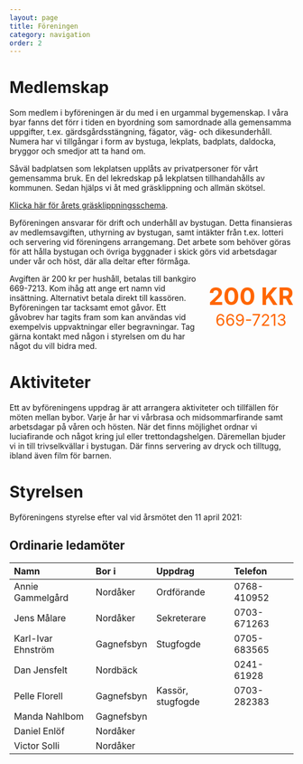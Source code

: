 ```yaml
---
layout: page
title: Föreningen
category: navigation
order: 2
---
```


# Medlemskap

Som medlem i byföreningen är du med i en urgammal bygemenskap. I våra byar fanns det förr i tiden en byordning som samordnade alla gemensamma uppgifter, t.ex. gärdsgårdsstängning, fägator, väg- och
dikesunderhåll. Numera har vi tillgångar i form av bystuga, lekplats, badplats, daldocka, bryggor och smedjor att ta hand om.

Såväl badplatsen som lekplatsen upplåts av privatpersoner för vårt gemensamma bruk. En del lekredskap på lekplatsen tillhandahålls av kommunen. Sedan hjälps vi åt med gräsklippning och allmän skötsel.

[Klicka här för årets gräsklippningsschema](/assets/pdf/20200612-Gräsklippningsschema.pdf).

Byföreningen ansvarar för drift och underhåll av bystugan. Detta finansieras av medlemsavgiften, uthyrning av bystugan, samt intäkter från t.ex. lotteri och servering vid föreningens arrangemang. Det arbete som behöver göras för att hålla bystugan och övriga byggnader i skick görs vid arbetsdagar under vår och höst, där alla deltar efter förmåga.

<div style="float: right; padding-left: 20px;">
<p style="text-align: center;">
<strong><span style="color: #ff6600; font-size: 300%;">200 KR</span></strong><br>
<span style="color: #ff6600; font-size: 200%;">669-7213</span>
</p>
</div>

Avgiften är 200 kr per hushåll, betalas till bankgiro 669-7213. Kom ihåg att ange ert namn vid insättning. Alternativt betala direkt till kassören. Byföreningen tar tacksamt emot gåvor. Ett gåvobrev har tagits fram som kan användas vid exempelvis uppvaktningar eller begravningar. Tag gärna kontakt med någon i styrelsen om du har något du vill bidra med.

# Aktiviteter

Ett av byföreningens uppdrag är att arrangera aktiviteter och tillfällen för möten mellan bybor. Varje år har vi vårbrasa och midsommarfirande samt arbetsdagar på våren och hösten. När det finns möjlighet ordnar vi luciafirande och något kring jul eller trettondagshelgen. Däremellan bjuder vi in till trivselkvällar i bystugan. Där finns servering av dryck och tilltugg, ibland även film för barnen.

<!--
I kalendern nedan syns vilka aktiviteter som är planerade i närtid. Klicka på *Leta efter mer* för att se händelser längre fram i tiden.

<iframe style="border-width: 0;" src="https://calendar.google.com/calendar/embed?showTitle=0&amp;showNav=0&amp;showDate=0&amp;showPrint=0&amp;showTabs=0&amp;showCalendars=0&amp;showTz=0&amp;mode=AGENDA&amp;height=300&amp;wkst=2&amp;hl=sv&amp;bgcolor=%23ffffff&amp;src=ckqofv203meqn75295icoac4c4%40group.calendar.google.com&amp;color=%23B1440E&amp;ctz=Europe%2FStockholm" width="640" height="300" frameborder="0" scrolling="no"></iframe>
-->

# Styrelsen

Byföreningens styrelse efter val vid årsmötet den 11 april 2021:

## Ordinarie ledamöter

| Namn               | Bor i      | Uppdrag           | Telefon     |
| :----------------- | :--------- | :---------------- | :---------- |
| Annie Gammelgård   | Nordåker   | Ordförande        | 0768-410952 |
| Jens Målare        | Nordåker   | Sekreterare       | 0703-671263 |
| Karl-Ivar Ehnström | Gagnefsbyn | Stugfogde         | 0705-683565 |
| Dan Jensfelt       | Nordbäck   |                   | 0241-61928  |
| Pelle Florell      | Gagnefsbyn | Kassör, stugfogde | 0703-282383 |
| Manda Nahlbom      | Gagnefsbyn |
| Daniel Enlöf       | Nordåker   |
| Victor Solli       | Nordåker   |

